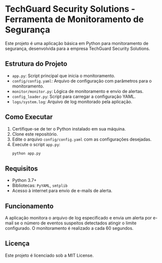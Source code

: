 # TechGuard Security Solutions - Ferramenta de Monitoramento de Segurança

Este projeto é uma aplicação básica em Python para monitoramento de segurança, desenvolvida para a empresa TechGuard Security Solutions.

## Estrutura do Projeto

- `app.py`: Script principal que inicia o monitoramento.
- `config/config.yaml`: Arquivo de configuração com parâmetros para o monitoramento.
- `monitor/monitor.py`: Lógica de monitoramento e envio de alertas.
- `config_loader.py`: Script para carregar a configuração YAML.
- `logs/system.log`: Arquivo de log monitorado pela aplicação.

## Como Executar

1. Certifique-se de ter o Python instalado em sua máquina.
2. Clone este repositório.
3. Edite o arquivo `config/config.yaml` com as configurações desejadas.
4. Execute o script `app.py`:
   ```bash
   python app.py
   ```

## Requisitos

- Python 3.7+
- Bibliotecas: `PyYAML`, `smtplib`
- Acesso à internet para envio de e-mails de alerta.

## Funcionamento

A aplicação monitora o arquivo de log especificado e envia um alerta por e-mail se o número de eventos suspeitos detectados atingir o limite configurado. O monitoramento é realizado a cada 60 segundos.

## Licença

Este projeto é licenciado sob a MIT License.
